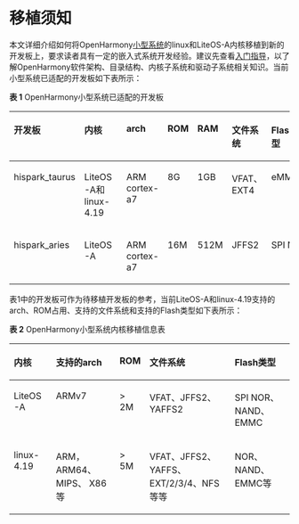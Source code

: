# 移植须知<a name="ZH-CN_TOPIC_0000001152006279"></a>

本文详细介绍如何将OpenHarmony[小型系统](https://device.harmonyos.com/cn/docs/start/introduce/oem_start_guide-0000001054913231)的linux和LiteOS-A内核移植到新的开发板上，要求读者具有一定的嵌入式系统开发经验。建议先查看[入门指导](https://gitee.com/openharmony/docs/blob/master/zh-cn/OpenHarmony-Overview_zh.md)，以了解OpenHarmony软件架构、目录结构、内核子系统和驱动子系统相关知识。当前小型系统已适配的开发板如下表所示：

**表 1**  OpenHarmony小型系统已适配的开发板

<a name="table1839174685713"></a>
<table><thead align="left"><tr id="row1540164617570"><th class="cellrowborder" valign="top" width="14.18858114188581%" id="mcps1.2.8.1.1"><p id="p2400466575"><a name="p2400466575"></a><a name="p2400466575"></a>开发板</p>
</th>
<th class="cellrowborder" valign="top" width="16.498350164983503%" id="mcps1.2.8.1.2"><p id="p1401946115713"><a name="p1401946115713"></a><a name="p1401946115713"></a>内核</p>
</th>
<th class="cellrowborder" valign="top" width="13.948605139486054%" id="mcps1.2.8.1.3"><p id="p840194625718"><a name="p840194625718"></a><a name="p840194625718"></a>arch</p>
</th>
<th class="cellrowborder" valign="top" width="10.818918108189182%" id="mcps1.2.8.1.4"><p id="p289613324413"><a name="p289613324413"></a><a name="p289613324413"></a>ROM</p>
</th>
<th class="cellrowborder" valign="top" width="7.119288071192881%" id="mcps1.2.8.1.5"><p id="p73310186181"><a name="p73310186181"></a><a name="p73310186181"></a>RAM</p>
</th>
<th class="cellrowborder" valign="top" width="12.48875112488751%" id="mcps1.2.8.1.6"><p id="p9883194110564"><a name="p9883194110564"></a><a name="p9883194110564"></a>文件系统</p>
</th>
<th class="cellrowborder" valign="top" width="24.937506249375062%" id="mcps1.2.8.1.7"><p id="p1740164625715"><a name="p1740164625715"></a><a name="p1740164625715"></a>Flash 类型</p>
</th>
</tr>
</thead>
<tbody><tr id="row164094619576"><td class="cellrowborder" valign="top" width="14.18858114188581%" headers="mcps1.2.8.1.1 "><p id="p940546135713"><a name="p940546135713"></a><a name="p940546135713"></a>hispark_taurus</p>
</td>
<td class="cellrowborder" valign="top" width="16.498350164983503%" headers="mcps1.2.8.1.2 "><p id="p74084625719"><a name="p74084625719"></a><a name="p74084625719"></a>LiteOS-A和linux-4.19</p>
</td>
<td class="cellrowborder" valign="top" width="13.948605139486054%" headers="mcps1.2.8.1.3 "><p id="p18424818407"><a name="p18424818407"></a><a name="p18424818407"></a>ARM cortex-a7</p>
</td>
<td class="cellrowborder" valign="top" width="10.818918108189182%" headers="mcps1.2.8.1.4 "><p id="p1389623220417"><a name="p1389623220417"></a><a name="p1389623220417"></a>8G</p>
</td>
<td class="cellrowborder" valign="top" width="7.119288071192881%" headers="mcps1.2.8.1.5 "><p id="p533221819182"><a name="p533221819182"></a><a name="p533221819182"></a>1GB</p>
</td>
<td class="cellrowborder" valign="top" width="12.48875112488751%" headers="mcps1.2.8.1.6 "><p id="p1088394155619"><a name="p1088394155619"></a><a name="p1088394155619"></a>VFAT、EXT4</p>
</td>
<td class="cellrowborder" valign="top" width="24.937506249375062%" headers="mcps1.2.8.1.7 "><p id="p14024611578"><a name="p14024611578"></a><a name="p14024611578"></a>eMMC4.5</p>
</td>
</tr>
<tr id="row740646115717"><td class="cellrowborder" valign="top" width="14.18858114188581%" headers="mcps1.2.8.1.1 "><p id="p14405465576"><a name="p14405465576"></a><a name="p14405465576"></a>hispark_aries</p>
</td>
<td class="cellrowborder" valign="top" width="16.498350164983503%" headers="mcps1.2.8.1.2 "><p id="p64084655720"><a name="p64084655720"></a><a name="p64084655720"></a>LiteOS-A</p>
</td>
<td class="cellrowborder" valign="top" width="13.948605139486054%" headers="mcps1.2.8.1.3 "><p id="p44054610573"><a name="p44054610573"></a><a name="p44054610573"></a>ARM cortex-a7</p>
</td>
<td class="cellrowborder" valign="top" width="10.818918108189182%" headers="mcps1.2.8.1.4 "><p id="p289612321545"><a name="p289612321545"></a><a name="p289612321545"></a>16M</p>
</td>
<td class="cellrowborder" valign="top" width="7.119288071192881%" headers="mcps1.2.8.1.5 "><p id="p63323184186"><a name="p63323184186"></a><a name="p63323184186"></a>512M</p>
</td>
<td class="cellrowborder" valign="top" width="12.48875112488751%" headers="mcps1.2.8.1.6 "><p id="p2883124112564"><a name="p2883124112564"></a><a name="p2883124112564"></a>JFFS2</p>
</td>
<td class="cellrowborder" valign="top" width="24.937506249375062%" headers="mcps1.2.8.1.7 "><p id="p34019466577"><a name="p34019466577"></a><a name="p34019466577"></a>SPI NOR</p>
</td>
</tr>
</tbody>
</table>

表1中的开发板可作为待移植开发板的参考，当前LiteOS-A和linux-4.19支持的arch、ROM占用、支持的文件系统和支持的Flash类型如下表所示：

**表 2**  OpenHarmony小型系统内核移植信息表

<a name="table1447964818426"></a>
<table><thead align="left"><tr id="row114791148154215"><th class="cellrowborder" valign="top" width="10.54%" id="mcps1.2.6.1.1"><p id="p10479134834218"><a name="p10479134834218"></a><a name="p10479134834218"></a>内核</p>
</th>
<th class="cellrowborder" valign="top" width="24.529999999999998%" id="mcps1.2.6.1.2"><p id="p64791548164211"><a name="p64791548164211"></a><a name="p64791548164211"></a>支持的arch</p>
</th>
<th class="cellrowborder" valign="top" width="8.459999999999999%" id="mcps1.2.6.1.3"><p id="p1347984854212"><a name="p1347984854212"></a><a name="p1347984854212"></a>ROM</p>
</th>
<th class="cellrowborder" valign="top" width="33.35%" id="mcps1.2.6.1.4"><p id="p650414725815"><a name="p650414725815"></a><a name="p650414725815"></a>文件系统</p>
</th>
<th class="cellrowborder" valign="top" width="23.119999999999997%" id="mcps1.2.6.1.5"><p id="p204791048124211"><a name="p204791048124211"></a><a name="p204791048124211"></a>Flash类型</p>
</th>
</tr>
</thead>
<tbody><tr id="row147904814423"><td class="cellrowborder" valign="top" width="10.54%" headers="mcps1.2.6.1.1 "><p id="p1348044810423"><a name="p1348044810423"></a><a name="p1348044810423"></a>LiteOS-A</p>
</td>
<td class="cellrowborder" valign="top" width="24.529999999999998%" headers="mcps1.2.6.1.2 "><p id="p124801448124214"><a name="p124801448124214"></a><a name="p124801448124214"></a>ARMv7</p>
</td>
<td class="cellrowborder" valign="top" width="8.459999999999999%" headers="mcps1.2.6.1.3 "><p id="p5480124814429"><a name="p5480124814429"></a><a name="p5480124814429"></a>&gt; 2M</p>
</td>
<td class="cellrowborder" valign="top" width="33.35%" headers="mcps1.2.6.1.4 "><p id="p20361621185812"><a name="p20361621185812"></a><a name="p20361621185812"></a>VFAT、JFFS2、YAFFS2</p>
</td>
<td class="cellrowborder" valign="top" width="23.119999999999997%" headers="mcps1.2.6.1.5 "><p id="p348018481421"><a name="p348018481421"></a><a name="p348018481421"></a>SPI NOR、NAND、EMMC</p>
</td>
</tr>
<tr id="row148871689436"><td class="cellrowborder" valign="top" width="10.54%" headers="mcps1.2.6.1.1 "><p id="p688718854317"><a name="p688718854317"></a><a name="p688718854317"></a>linux-4.19</p>
</td>
<td class="cellrowborder" valign="top" width="24.529999999999998%" headers="mcps1.2.6.1.2 "><p id="p1588818812437"><a name="p1588818812437"></a><a name="p1588818812437"></a>ARM， ARM64、 MIPS、 X86等</p>
</td>
<td class="cellrowborder" valign="top" width="8.459999999999999%" headers="mcps1.2.6.1.3 "><p id="p1688828194310"><a name="p1688828194310"></a><a name="p1688828194310"></a>&gt; 5M</p>
</td>
<td class="cellrowborder" valign="top" width="33.35%" headers="mcps1.2.6.1.4 "><p id="p2504117185816"><a name="p2504117185816"></a><a name="p2504117185816"></a>VFAT、JFFS2、YAFFS、EXT/2/3/4、NFS等等</p>
</td>
<td class="cellrowborder" valign="top" width="23.119999999999997%" headers="mcps1.2.6.1.5 "><p id="p8452944910"><a name="p8452944910"></a><a name="p8452944910"></a>NOR、NAND、EMMC等</p>
</td>
</tr>
</tbody>
</table>

